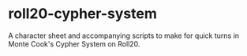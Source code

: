 # roll20-cypher-system
A character sheet and accompanying scripts to make for quick turns in Monte Cook's Cypher System on Roll20.
